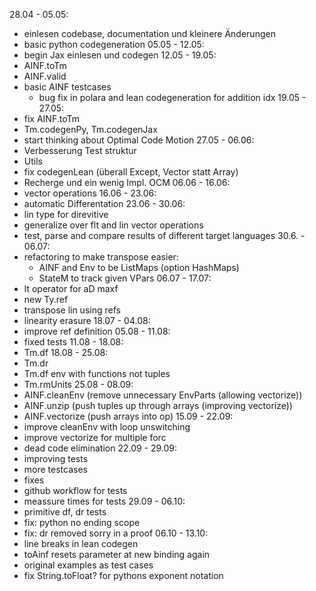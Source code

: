 28.04 - 05.05:
- einlesen codebase, documentation und kleinere Änderungen
- basic python codegeneration
05.05 - 12.05:
- begin Jax einlesen und codegen
12.05 - 19.05:
- AINF.toTm
- AINF.valid
- basic AINF testcases
    - bug fix in polara and lean codegeneration for addition idx
19.05 - 27.05:
- fix AINF.toTm
- Tm.codegenPy, Tm.codegenJax
- start thinking about Optimal Code Motion
27.05 - 06.06:
- Verbesserung Test struktur
- Utils
- fix codegenLean (überall Except, Vector statt Array)
- Recherge und ein wenig Impl. OCM
06.06 - 16.06:
- vector operations
16.06 - 23.06:
- automatic Differentation
23.06 - 30.06:
- lin type for direvitive
- generalize over flt and lin vector operations
- test, parse and compare results of different target languages
30.6. - 06.07:
- refactoring to make transpose easier:
    - AINF and Env to be ListMaps (option HashMaps)
    - StateM to track given VPars
06.07 - 17.07:
- lt operator for aD maxf
- new Ty.ref
- transpose lin using refs
- linearity erasure
18.07 - 04.08:
- improve ref definition
05.08 - 11.08:
- fixed tests
11.08 - 18.08:
- Tm.df
18.08 - 25.08:
- Tm.dr
- Tm.df env with functions not tuples
- Tm.rmUnits
25.08 - 08.09:
- AINF.cleanEnv (remove unnecessary EnvParts (allowing vectorize))
- AINF.unzip (push tuples up through arrays (improving vectorize))
- AINF.vectorize (push arrays into op)
15.09 - 22.09:
- improve cleanEnv with loop unswitching
- improve vectorize for multiple forc
- dead code elimination
22.09 - 29.09:
- improving tests
- more testcases
- fixes
- github workflow for tests
- meassure times for tests
29.09 - 06.10:
- primitive df, dr tests
- fix: python no ending scope
- fix: dr removed sorry in a proof
06.10 - 13.10:
- line breaks in lean codegen
- toAinf resets parameter at new binding again
- original examples as test cases
- fix String.toFloat? for pythons exponent notation